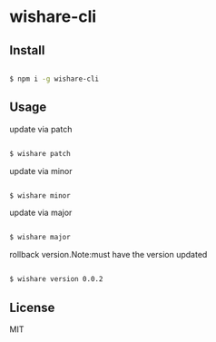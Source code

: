wishare-cli
===========

## Install

```bash

$ npm i -g wishare-cli

```

## Usage
update via patch
```bash

$ wishare patch

```
update via minor
```bash

$ wishare minor

```
update via major
```bash

$ wishare major

```

rollback version.Note:must have the version updated
```bash

$ wishare version 0.0.2

```

## License
MIT